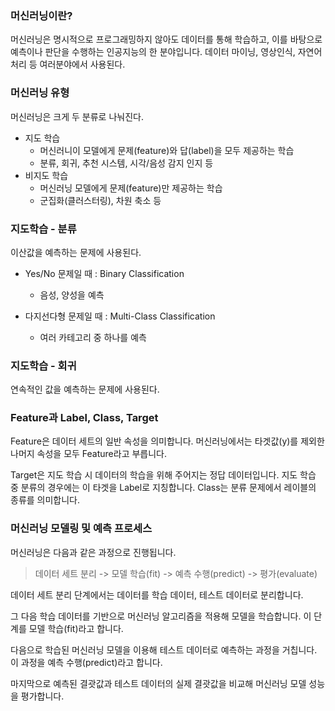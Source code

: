 <h3 id="머신러닝이란">머신러닝이란?</h3>
<p>머신러닝은 명시적으로 프로그래밍하지 않아도 데이터를 통해 학습하고, 이를 바탕으로 예측이나 판단을 수행하는 인공지능의 한 분야입니다. 데이터 마이닝, 영상인식, 자연어 처리 등 여러분야에서 사용된다. </p>
<h3 id="머신러닝-유형">머신러닝 유형</h3>
<p>머신러닝은 크게 두 분류로 나눠진다.</p>
<ul>
<li>지도 학습<ul>
<li>머신러니이 모델에게 문제(feature)와 답(label)을 모두 제공하는 학습</li>
<li>분류, 회귀, 추천 시스템, 시각/음성 감지 인지 등</li>
</ul>
</li>
<li>비지도 학습<ul>
<li>머신러닝 모델에게 문제(feature)만 제공하는 학습</li>
<li>군집화(클러스터링), 차원 축소 등</li>
</ul>
</li>
</ul>
<h3 id="지도학습---분류">지도학습 - 분류</h3>
<p>이산값을 예측하는 문제에 사용된다.</p>
<ul>
<li><p>Yes/No 문제일 때 : Binary Classification</p>
<ul>
<li>음성, 양성을 예측</li>
</ul>
</li>
<li><p>다지선다형 문제일 때 : Multi-Class Classification</p>
<ul>
<li>여러 카테고리 중 하나를 예측</li>
</ul>
</li>
</ul>
<h3 id="지도학습---회귀">지도학습 - 회귀</h3>
<p>연속적인 값을 예측하는 문제에 사용된다.</p>
<h3 id="feature과-label-class-target">Feature과 Label, Class, Target</h3>
<p>Feature은 데이터 세트의 일반 속성을 의미합니다. 머신러닝에서는 타겟값(y)를 제외한 나머지 속성을 모두 Feature라고 부릅니다.</p>
<p>Target은 지도 학습 시 데이터의 학습을 위해 주어지는 정답 데이터입니다. 지도 학습 중 분류의 경우에는 이 타겟을 Label로 지칭합니다. Class는 분류 문제에서 레이블의 종류를 의미합니다.</p>
<h3 id="머신러닝-모델링-및-예측-프로세스">머신러닝 모델링 및 예측 프로세스</h3>
<p>머신러닝은 다음과 같은 과정으로 진행됩니다.</p>
<blockquote>
<p>데이터 세트 분리 -&gt; 모델 학습(fit) -&gt; 예측 수행(predict) -&gt; 평가(evaluate)</p>
</blockquote>
<p>데이터 세트 분리 단계에서는 데이터를 학습 데이터, 테스트 데이터로 분리합니다.</p>
<p>그 다음 학습 데이터를 기반으로 머신러닝 알고리즘을 적용해 모델을 학습합니다. 이 단계를 모델 학습(fit)라고 합니다. </p>
<p>다음으로 학습된 머신러닝 모델을 이용해 테스트 데이터로 예측하는 과정을 거칩니다. 이 과정을 예측 수행(predict)라고 합니다.</p>
<p>마지막으로 예측된 결괏값과 테스트 데이터의 실제 결괏값을 비교해 머신러닝 모델 성능을 평가합니다.</p>